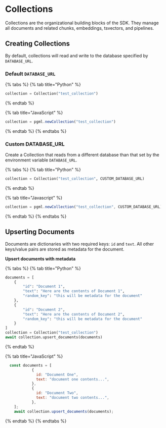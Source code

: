 # Collections



Collections are the organizational building blocks of the SDK. They manage all documents and related chunks, embeddings, tsvectors, and pipelines.

## Creating Collections

By default, collections will read and write to the database specified by `DATABASE_URL`.

### **Default `DATABASE_URL`**

{% tabs %}
{% tab title="Python" %}
```python
collection = Collection("test_collection")
```
{% endtab %}

{% tab title="JavaScript" %}
```javascript
collection = pgml.newCollection("test_collection")
```
{% endtab %}
{% endtabs %}

### **Custom DATABASE\_URL**

Create a Collection that reads from a different database than that set by the environment variable `DATABASE_URL`.

{% tabs %}
{% tab title="Python" %}
```python
collection = Collection("test_collection", CUSTOM_DATABASE_URL)
```
{% endtab %}

{% tab title="Javascript" %}
```javascript
collection = pgml.newCollection("test_collection", CUSTOM_DATABASE_URL)
```
{% endtab %}
{% endtabs %}

## Upserting Documents

Documents are dictionaries with two required keys: `id` and `text`. All other keys/value pairs are stored as metadata for the document.

**Upsert documents with metadata**

{% tabs %}
{% tab title="Python" %}
```python
documents = [
    {
        "id": "Document 1",
        "text": "Here are the contents of Document 1",
        "random_key": "this will be metadata for the document"
    },
    {
        "id": "Document 2",
        "text": "Here are the contents of Document 2",
        "random_key": "this will be metadata for the document"
    }
]
collection = Collection("test_collection")
await collection.upsert_documents(documents)
```
{% endtab %}

{% tab title="JavaScript" %}
```javascript
  const documents = [
            {
              id: "Document One",
              text: "document one contents...",
            },
            {
              id: "Document Two",
              text: "document two contents...",
            },
    ];
    await collection.upsert_documents(documents);
```
{% endtab %}
{% endtabs %}
